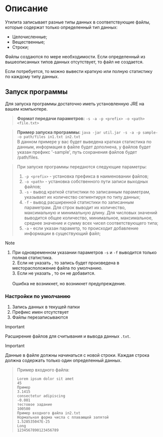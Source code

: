 # Описание
Утилита записывает разные типы данных в соответствующие файлы, которые содержат только определенный тип данных: 
* Целочисленные;
* Вещественные;
* Строки;

Файлы создаются по мере необходимости. Если определенный из вышеописанных типов данных отсутствует, то файл не создается.

Если потребуется, то можно вывести краткую или полную статистику по каждому типу данных.

## Запуск программы

Для запуска программы достаточно иметь установленную JRE на вашем компьютере.

>**Формат передачи параметров:** `-s -a -p <prefix> -o <path> <file.txt>`

>**Пример запуска программы:** `java -jar util.jar -s -a -p sample- -o path/files in1.txt in2.txt`
><br/>В данном примере у вас будет выведена краткая статистика по данным, информация в файле будет дополнена, у файлов будет указан префикс '-sample', путь сохранения файлов будет /path/files. 

>При запуске программы передаются следующие параметры:
>1. `-p <prefix>` - установка префикса в наименовании файлов;
>2. `-o <path>` - установка собственного пути записи выходных файлов;
>3. `-s` - вывод краткой статистики по записанным параметрам, указывает их количество сегментируя по типу данных;
>4. `-f` - вывод расширенной статистики по записанным параметрам. Для строк выводит их количество, максимальную и минимальную длину. Для числовых значений выводится общее количество, минимальное, максимальное, среднее значение и сумму всех чисел соответствующего типа;
>5. `-a` - если указан параметр, то происходит добавление информации в существующий файл;

>[!NOTE] 
> 1. При одновременном указании параметров `-s` и `-f` выводится только полная статистика. <br/> 2. Если не указать <path>, то запись будет произведена в месторасположение файла по умолчанию. <br/> 3. Если не указать <prefix>, то он не добавится. <br/><br/> Ошибка не возникнет, но возникнет предупреждение.

### Настройки по умолчанию
1. Запись данных в текущей папки
2. Префикс имен отсутствует
3. Файлы перезаписываются

>[!IMPORTANT]
>Расширение файлов для считывания и вывода данных `.txt`.

>[!IMPORTANT]
>Данные в файле должны начинаться с новой строки. Каждая строка должна содержать только один определенный данных. 
>
>>Пример входного файла:
>>
>>```
>>Lorem ipsum dolor sit amet
>>45
>>Пример
>>3.1415
>>consectetur adipiscing
>>-0.001
>>тестовое задание
>>100500
>>Пример входного файла in2.txt
>>Нормальная форма числа с плавающей запятой 
>>1.528535047E-25
>>Long
>>1234567890123456789
>>```





